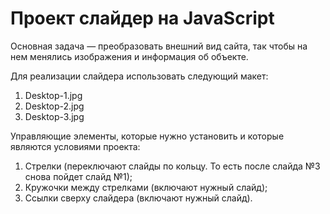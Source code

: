 # Проект слайдер на JavaScript
Основная задача — преобразовать внешний вид сайта, так чтобы на нем менялись изображения и информация об объекте.

Для реализации слайдера использовать следующий макет:

1. Desktop-1.jpg 
2. Desktop-2.jpg 
3. Desktop-3.jpg 

Управляющие элементы, которые нужно установить и которые являются условиями проекта:
1. Стрелки (переключают слайды по кольцу. То есть после слайда №3 снова пойдет слайд №1);
2. Кружочки между стрелками (включают нужный слайд);
3. Ссылки сверху слайдера (включают нужный слайд).

